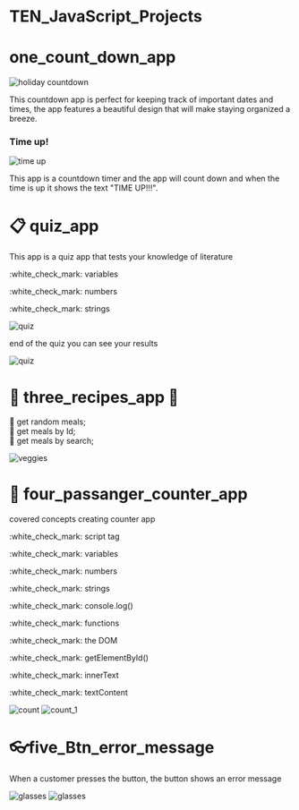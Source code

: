 # TEN_JavaScript_Projects
# one_count_down_app

<img src="./one/holiday.JPG" alt="holiday countdown">
<p>This countdown app is perfect for keeping track of important dates and times, the app features a beautiful design that will make staying organized a breeze.</p>
<h3>Time up!</h3>
<img src="./one/holiday_time.JPG" alt="time up">
<p>This app is a countdown timer and the app will count down and when the time is up it shows the text "TIME UP!!!".</p>


# :clipboard: quiz_app
<p>This app is a quiz app that tests your knowledge of literature</p>

<p>:white_check_mark: variables</p>
<p>:white_check_mark: numbers</p>
<p>:white_check_mark: strings</p>
<img src="./two/quiz.JPG" alt="quiz">
<p>end of the quiz you can see your results</p>
<img src="./two/quiz_result.JPG" alt="quiz">


# :hamburger: three_recipes_app :sushi:
:curry: get random meals;<br>
:ramen: get meals by Id;<br>
:cake: get meals by search;

<img src="./three/recipe.JPG" alt="veggies">

# :steam_locomotive: four_passanger_counter_app
<p>covered concepts creating counter app </p>

<p>:white_check_mark: script tag</p>
<p>:white_check_mark: variables</p>
<p>:white_check_mark: numbers</p>
<p>:white_check_mark: strings</p>
<p>:white_check_mark: console.log()</p>
<p>:white_check_mark: functions</p>
<p>:white_check_mark: the DOM</p>
<p>:white_check_mark: getElementById()</p>
<p>:white_check_mark: innerText</p>
<p>:white_check_mark: textContent</p>

<img src="./four/count.JPG" alt="count">
<img src="./four/count2.JPG" alt="count_1">

# :eyeglasses:five_Btn_error_message
<p>When a customer presses the button, the button shows an error message</p>
<img src="./five/glasses.JPG" alt="glasses">
<img src="./five/glasses_error.JPG" alt="glasses">
